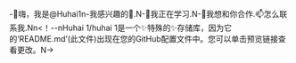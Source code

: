 -👋嗨，我是@Huhai1n-我感兴趣的👀.N-🌱我正在学习.N-💞️我想和你合作.📫怎么联系我.Nn<！--nHuhai 1/huhai 1是一个✨特殊的✨存储库，因为它的‘README.md’(此文件)出现在您的GitHub配置文件中。您可以单击预览链接查看更改。N->
